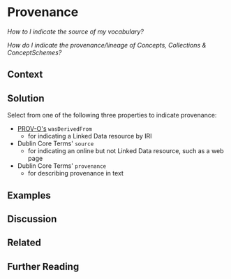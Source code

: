 # Provenance

*How to I indicate the source of my vocabulary?*

*How do I indicate the provenance/lineage of Concepts, Collections & ConceptSchemes?*

## Context

## Solution

Select from one of the following three properties to indicate provenance:

* [PROV-O's](https://www.w3.org/TR/prov-o/) `wasDerivedFrom`
  * for indicating a Linked Data resource by IRI
* Dublin Core Terms' `source`
  * for indicating an online but not Linked Data resource, such as a web page
* Dublin Core Terms' `provenance`
  * for describing provenance in text
  
## Examples

## Discussion

## Related

## Further Reading